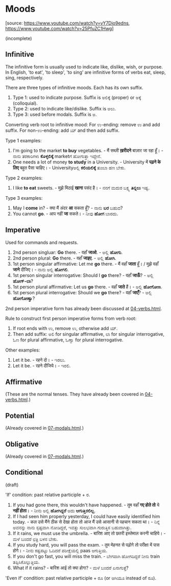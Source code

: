 # Moods

[source: <https://www.youtube.com/watch?v=vY7Dio9edns>, <https://www.youtube.com/watch?v=25PfuZC1Hwg>]

(incomplete)

## Infinitive

The infinitive form is usually used to indicate like, dislike, wish, or purpose.
In English, 'to eat', 'to sleep', 'to sing' are infinitive forms
of verbs eat, sleep, sing, respectively.

There are three types of infinitive moods. Each has its own suffix.

1.  Type 1: used to indicate purpose. Suffix is ಅಲಿಕ್ಕೆ (proper) or ಅಕ್ಕೆ (colloquial).
2.  Type 2: used to indicate like/dislike. Suffix is ಅಲು.
3.  Type 3: used before modals. Suffix is ಅ.

Converting verb root to infinitive mood:
For ಉ-ending: remove ಉ and add suffix.
For non-ಉ-ending: add ಯ್ and then add suffix.

Type 1 examples:

1.  I'm going to the market <strong>to buy</strong> vegetables. -
    मैं सब्ज़ी <strong>ख़रीदने</strong> बाज़ार जा रहा हूँ। -
    ನಾನು ತರಕಾರಿಗಳು <strong>ಕೊಳ್ಳಲಿಕ್ಕೆ</strong> marketಗೆ ಹೋಗುತ್ತಾ ಇದ್ದೇನೆ.
2.  One needs a lot of money <strong>to study</strong> in a University. -
    University में <strong>पढ़ने के लिए</strong> बहुत पैसा चाहिए। -
    Universityಅಲ್ಲಿ <strong>ಕಲಿಯಲಿಕ್ಕೆ</strong> ತುಂಬಾ ಹಣ ಬೇಕು.

Type 2 examples:

1.  I like <strong>to eat</strong> sweets. -
    मुझे मिठाई <strong>खाना</strong> पसंद है। -
    ನನಗೆ ಮದುರ ಬಕ್ಷ್ಯ <strong>ತಿನ್ನಲು</strong> ಇಷ್ಟ.

Type 3 examples:

1.  May I <strong>come</strong> in? - क्या मैं अंदर <strong>आ</strong> सकता हूँ? -
    ನಾನು <strong>ಬರ</strong> ಬಹುದ?
2.  You cannot <strong>go</strong>. - आप नहीं <strong>जा</strong> सकते। -
    ನೀವು <strong>ಹೋಗ</strong> ಬಾರದು.

## Imperative

Used for commands and requests.

1.  2nd person singluar:
    <strong>Go</strong> there. - वहाँ <strong>जाओ</strong>. - ಅಲ್ಲಿ <strong>ಹೋಗು</strong>.
2.  2nd person plural:
    <strong>Go</strong> there. - वहाँ <strong>जाइए</strong>. - ಅಲ್ಲಿ <strong>ಹೋಗಿ</strong>.
3.  1st person singular affirmative:
    Let me <strong>go</strong> there. -
    मैं वहाँ <strong>जाता</strong> हूँ। / मुझे वहाँ <strong>जाने</strong> दीजिए। -
    ನಾನು ಅಲ್ಲಿ <strong>ಹೋಗಲಿ</strong>.
4.  1st person singular interrogative:
    Should I <strong>go</strong> there? - वहाँ <strong>जाऊँ</strong>? -
    ಅಲ್ಲಿ <strong>ಹೋಗ್-ಲಾ</strong>?
5.  1st person plural affirmative:
    Let us <strong>go</strong> there. - वहाँ <strong>जाते</strong> हैं। -
    ಅಲ್ಲಿ <strong>ಹೋಗೋಣ</strong>.
6.  1st person plural interrogative:
    Should we <strong>go</strong> there? - वहाँ <strong>जाएँ</strong>? -
    ಅಲ್ಲಿ <strong>ಹೋಗೋಣ್ವಾ</strong>?

2nd person imperative form has already been discussed at <a href="04-verbs.html">04-verbs.html</a>.

Rule to construct first person imperative forms from verb root:

1.  If root ends with ಉ, remove ಉ, otherwise add ಯ್.
2.  Then add suffix: ಅಲಿ for singular affirmative, ಲಾ for singular interrogative,
    ಓಣ for plural affirmative, ಓಣ್ವಾ for plural interrogative.

Other examples:

1.  Let it be. - रहने दो। - ಇರಲು.
2.  Let it be. - रहने दीजिये। - ಇರಲಿ.

## Affirmative

(These are the normal tenses.
They have already been covered in <a href="04-verbs.html">04-verbs.html</a>.)

## Potential

(Already covered in <a href="07-modals.html">07-modals.html</a>.)

## Obligative

(Already covered in <a href="07-modals.html">07-modals.html</a>.)

## Conditional

(draft)

'If' condition: past relative participle + ರ.

1.  If you had gone there, this wouldn't have happened. -
    तुम वहाँ <strong>गए होते तो</strong> ये <strong>नहीं होता</strong>। -
    ನೀನು ಅಲ್ಲಿ <strong>ಹೋಗಿದ್ದರೆ</strong> ಅದು <strong>ಆಗುತ್ತಿರಲಿಲ್ಲ</strong>.
2.  If I had seen him properly yesterday, I could have easily identified him today. -
    कल उसे मैंने ठीक से देखा होता तो आज मैं उसे आसानी से पहचान सकता था। -
    ನಿನ್ನೆ ಅವನನ್ನು ನಾನು ಸ್ಪಷ್ಟವಾಗಿ ನೋಡಿದ್ದರೆ, ಇವತ್ತು ಸುಲಭವಾಗಿ ಗುರುತ್ತಿಸ ಬಹುದಾಗಿತ್ತು.
3.  If it rains, we must use the umbrella. -
    बारिश आए तो छतरी इस्तेमाल करनी चाहिये। -
    ಮಳೆ ಬಂದರೆ ಛತ್ರಿ ಬಳಸ ಬೇಕು.
3.  If you study hard, you will pass the exam. -
    तुम मेहनत से पढ़ोगे तो परीक्षा में पास होगे। -
    ನೀನು ಕಷ್ಟಪಟ್ಟು ಓದಿದರೆ ಪರೀಕ್ಷೆಯಲ್ಲಿ paas ಆಗುತ್ತಿಯ.
4.  If you don't go fast, you will miss the train. -
    ಬೇಗವಾಗಿ ಹೋಗದಿದ್ದರೆ ನೀನು train ತಪ್ಪಿಸಿಕೊಲ್ಲುತ್ತಿಯ.
5.  What if it rains? - बारिश आई तो क्या होगा? - ಮಳೆ ಬಂದರೆ ಏನಾಗುತ್ತೆ?

'Even if' condition: past relative participle + ರೂ
(or ಆಗಿಯೂ instead of ರೂ).

<script type="module" src="https://sharmaeklavya2.github.io/trin/trinUI.js?init=true&addCss=true"></script>
